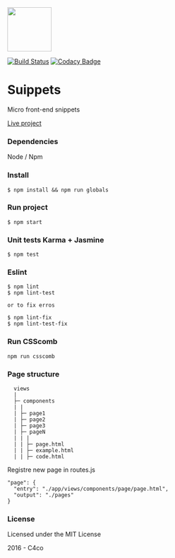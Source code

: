 <img width=100 src="https://dl.dropboxusercontent.com/s/f90hi2k99xxw5xn/suippets-logo.png?dl=0">

[![Build Status](https://travis-ci.org/C4co/suippetss.svg?branch=master)](https://travis-ci.org/C4co/suippetss)
[![Codacy Badge](https://api.codacy.com/project/badge/Grade/250b64a0bb6b48858fc33a26eaf3f421)](https://www.codacy.com/app/carllos-nc/suippets?utm_source=github.com&amp;utm_medium=referral&amp;utm_content=C4co/suippets&amp;utm_campaign=Badge_Grade)

# Suippets

Micro front-end snippets

[Live project](https://c4co.github.io/suippets/)

### Dependencies
Node / Npm

### Install
```
$ npm install && npm run globals
```

### Run project
```
$ npm start
```

### Unit tests Karma + Jasmine
```
$ npm test
```

### Eslint
```
$ npm lint
$ npm lint-test

or to fix erros

$ npm lint-fix
$ npm lint-test-fix
```

### Run CSScomb
```
npm run csscomb
```

### Page structure
```
  views
  |
  ├─ components
  | |
  | ├─ page1
  | ├─ page2
  | ├─ page3
  | ├─ pageN
  | | |
  | | ├─ page.html
  | | ├─ example.html
  | | ├─ code.html
```

Registre new page in routes.js

````
"page": {
  "entry": "./app/views/components/page/page.html",
  "output": "./pages"
}
````

### License

Licensed under the MIT License

2016 - C4co
